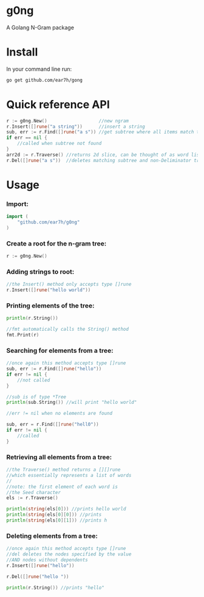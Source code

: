 g0ng
====

A Golang N-Gram package

# Install

In your command line run:

```sh
go get github.com/ear7h/gong
```

# Quick reference API 

```go
r := g0ng.New()                   //new ngram
r.Insert([]rune("a string"))      //insert a string
sub, err := r.Find([]rune("a s")) //get subtree where all items match the input
if err == nil {
	//called when subtree not found
}
arr2d := r.Traverse() //returns 2d slice, can be thought of as word list
r.Del([]rune("a s"))  //deletes matching subtree and non-Deliminator trees with not dependents
```


# Usage

### Import: 

```go
import (
	"github.com/ear7h/g0ng"
)
```

### Create a root for the n-gram tree:

```go
r := g0ng.New()
```

### Adding strings to root:

```go
//the Insert() method only accepts type []rune
r.Insert([]rune("hello world"))
```

### Printing elements of the tree:

```go
println(r.String())

//fmt automatically calls the String() method
fmt.Print(r)
```

### Searching for elements from a tree:

```go
//once again this method accepts type []rune
sub, err := r.Find([]rune("hello"))
if err != nil {
	//not called
}

//sub is of type *Tree
println(sub.String()) //will print "hello world"

//err != nil when no elements are found

sub, err = r.Find([]rune("hell0"))
if err != nil {
	//called
}
```

### Retrieving all elements from a tree:

```go
//the Traverse() method returns a [][]rune
//which essentially represents a list of words
//
//note: the first element of each word is
//the Seed character
els := r.Traverse()

println(string(els[0])) //prints hello world
println(string(els[0][0])) //prints 
println(string(els[0][1])) //prints h


```

### Deleting elements from a tree:

```go
//once again this method accepts type []rune
//del deletes the nodes specified by the value
//AND nodes without dependents
r.Insert([]rune("hello"))

r.Del([]rune("hello "))

println(r.String()) //prints "hello"
```


